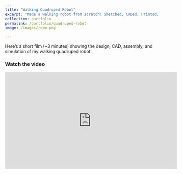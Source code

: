 ```yaml
---
title: "Walking Quadruped Robot"
excerpt: "Made a walking robot from scratch! Sketched, CADed, Printed, and trained to walk in a 3D simulated environment."
collection: portfolio
permalink: /portfolio/quadruped-robot
image: /images/robo.png

---
```


Here’s a short film (~3 minutes) showing the design, CAD, assembly, and simulation of my walking quadruped robot.

### Watch the video

<iframe width="560" height="315" src="https://www.youtube.com/embed/uqOfbgLYtHI" 
frameborder="0" allowfullscreen></iframe>
